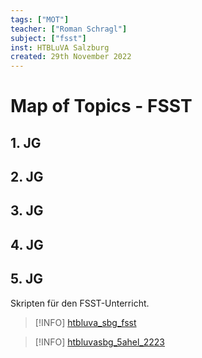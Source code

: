 ```yaml
---
tags: ["MOT"]
teacher: ["Roman Schragl"]
subject: ["fsst"]
inst: HTBLuVA Salzburg
created: 29th November 2022
---
```


# Map of Topics - FSST

## 1. JG

## 2. JG

## 3. JG

## 4. JG

## 5. JG

Skripten für den FSST-Unterricht.

>[!INFO] [htbluva_sbg_fsst](https://gitlab.com/fosy/htbluva_sbg_fsst)

>[!INFO] [htbluvasbg_5ahel_2223](https://gitlab.com/htbluva-salzburg-5ahel/htbluvasbg_5ahel_2223)
